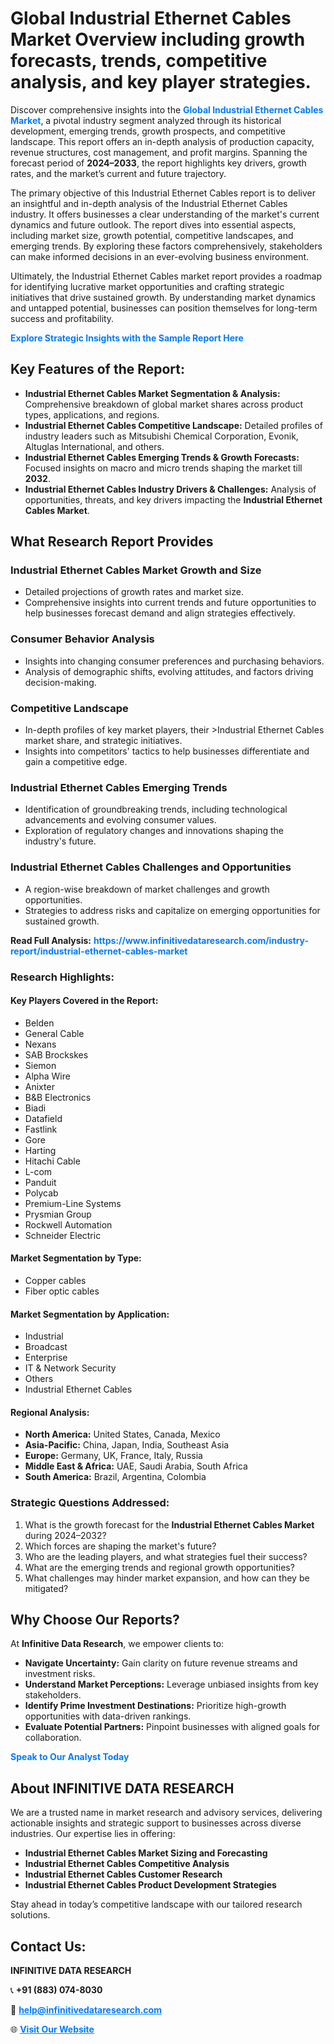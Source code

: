 <h1>Global Industrial Ethernet Cables Market Overview including growth forecasts, trends, competitive analysis, and key player strategies.</h1>
<p>
Discover comprehensive insights into the 
<a href="https://www.infinitivedataresearch.com/industry-report/industrial-ethernet-cables-market" rel="dofollow" style="color: #007BFF; text-decoration: none;"><strong>Global Industrial Ethernet Cables Market</strong></a>, a pivotal industry segment analyzed through its historical development, emerging trends, growth prospects, and competitive landscape. This report offers an in-depth analysis of production capacity, revenue structures, cost management, and profit margins. Spanning the forecast period of <strong>2024–2033</strong>, the report highlights key drivers, growth rates, and the market’s current and future trajectory.
</p>
<p>
The primary objective of this Industrial Ethernet Cables report is to deliver an insightful and in-depth analysis of the Industrial Ethernet Cables industry. It offers businesses a clear understanding of the market's current dynamics and future outlook. The report dives into essential aspects, including market size, growth potential, competitive landscapes, and emerging trends. By exploring these factors comprehensively, stakeholders can make informed decisions in an ever-evolving business environment.
</p>
<p>
Ultimately, the Industrial Ethernet Cables market report provides a roadmap for identifying lucrative market opportunities and crafting strategic initiatives that drive sustained growth. By understanding market dynamics and untapped potential, businesses can position themselves for long-term success and profitability.
</p>
<p>
<a href="https://www.infinitivedataresearch.com/request-sample/reportId=103184" style="color: #007BFF; text-decoration: none;"><strong>Explore Strategic Insights with the Sample Report Here</strong></a>
</p>

<h2>Key Features of the Report:</h2>
<ul>
<li><strong>Industrial Ethernet Cables Market Segmentation & Analysis:</strong> Comprehensive breakdown of global market shares across product types, applications, and regions.</li>
<li><strong>Industrial Ethernet Cables Competitive Landscape:</strong> Detailed profiles of industry leaders such as Mitsubishi Chemical Corporation, Evonik, Altuglas International, and others.</li>
<li><strong>Industrial Ethernet Cables Emerging Trends & Growth Forecasts:</strong> Focused insights on macro and micro trends shaping the market till <strong>2032</strong>.</li>
<li><strong>Industrial Ethernet Cables Industry Drivers & Challenges:</strong> Analysis of opportunities, threats, and key drivers impacting the <strong>Industrial Ethernet Cables Market</strong>.</li>
</ul>

<h2>What Research Report Provides</h2>
<h3>Industrial Ethernet Cables Market Growth and Size</h3>
<ul>
<li>Detailed projections of growth rates and market size.</li>
<li>Comprehensive insights into current trends and future opportunities to help businesses forecast demand and align strategies effectively.</li>
</ul>

<h3>Consumer Behavior Analysis</h3>
<ul>
<li>Insights into changing consumer preferences and purchasing behaviors.</li>
<li>Analysis of demographic shifts, evolving attitudes, and factors driving decision-making.</li>
</ul>

<h3>Competitive Landscape</h3>
<ul>
<li>In-depth profiles of key market players, their >Industrial Ethernet Cables market share, and strategic initiatives.</li>
<li>Insights into competitors' tactics to help businesses differentiate and gain a competitive edge.</li>
</ul>

<h3>Industrial Ethernet Cables Emerging Trends</h3>
<ul>
<li>Identification of groundbreaking trends, including technological advancements and evolving consumer values.</li>
<li>Exploration of regulatory changes and innovations shaping the industry's future.</li>
</ul>

<h3>Industrial Ethernet Cables Challenges and Opportunities</h3>
<ul>
<li>A region-wise breakdown of market challenges and growth opportunities.</li>
<li>Strategies to address risks and capitalize on emerging opportunities for sustained growth.</li>
</ul>
<p><strong>Read Full Analysis:</strong> <a href="https://www.infinitivedataresearch.com/industry-report/industrial-ethernet-cables-market" rel="dofollow" style="color: #007BFF; text-decoration: none;"><strong>https://www.infinitivedataresearch.com/industry-report/industrial-ethernet-cables-market</strong></a></p>
<h3>Research Highlights:</h3>
<h4>Key Players Covered in the Report:</h4>
<ul><li>Belden</li><li>General Cable</li><li>Nexans</li><li>SAB Brockskes</li><li>Siemon</li><li>Alpha Wire</li><li>Anixter</li><li>B&amp;B Electronics</li><li>Biadi</li><li>Datafield</li><li>Fastlink</li><li>Gore</li><li>Harting</li><li>Hitachi Cable</li><li>L-com</li><li>Panduit</li><li>Polycab</li><li>Premium-Line Systems</li><li>Prysmian Group</li><li>Rockwell Automation</li><li>Schneider Electric</li></ul>
<h4>Market Segmentation by Type:</h4>
<ul><li>Copper cables</li><li>Fiber optic cables</li></ul>
<h4>Market Segmentation by Application:</h4>
<ul><li>Industrial</li><li>Broadcast</li><li>Enterprise</li><li>IT &amp; Network Security</li><li>Others</li><li>Industrial Ethernet Cables</li></ul>

<h4>Regional Analysis:</h4>
<ul>
<li><strong>North America:</strong> United States, Canada, Mexico</li>
<li><strong>Asia-Pacific:</strong> China, Japan, India, Southeast Asia</li>
<li><strong>Europe:</strong> Germany, UK, France, Italy, Russia</li>
<li><strong>Middle East & Africa:</strong> UAE, Saudi Arabia, South Africa</li>
<li><strong>South America:</strong> Brazil, Argentina, Colombia</li>
</ul>

<h3>Strategic Questions Addressed:</h3>
<ol>
<li>What is the growth forecast for the <strong>Industrial Ethernet Cables Market</strong> during 2024–2032?</li>
<li>Which forces are shaping the market's future?</li>
<li>Who are the leading players, and what strategies fuel their success?</li>
<li>What are the emerging trends and regional growth opportunities?</li>
<li>What challenges may hinder market expansion, and how can they be mitigated?</li>
</ol>

<h2>Why Choose Our Reports?</h2>
<p>At <strong>Infinitive Data Research</strong>, we empower clients to:</p>
<ul>
<li><strong>Navigate Uncertainty:</strong> Gain clarity on future revenue streams and investment risks.</li>
<li><strong>Understand Market Perceptions:</strong> Leverage unbiased insights from key stakeholders.</li>
<li><strong>Identify Prime Investment Destinations:</strong> Prioritize high-growth opportunities with data-driven rankings.</li>
<li><strong>Evaluate Potential Partners:</strong> Pinpoint businesses with aligned goals for collaboration.</li>
</ul>
<p><a href="https://www.infinitivedataresearch.com/industry-report/industrial-ethernet-cables-market" rel="dofollow" style="color: #007BFF; text-decoration: none;"><strong>Speak to Our Analyst Today</strong></a></p>

<h2>About INFINITIVE DATA RESEARCH</h2>
<p>We are a trusted name in market research and advisory services, delivering actionable insights and strategic support to businesses across diverse industries. Our expertise lies in offering:</p>
<ul>
<li><strong>Industrial Ethernet Cables Market Sizing and Forecasting</strong></li>
<li><strong>Industrial Ethernet Cables Competitive Analysis</strong></li>
<li><strong>Industrial Ethernet Cables Customer Research</strong></li>
<li><strong>Industrial Ethernet Cables Product Development Strategies</strong></li>
</ul>
<p>Stay ahead in today’s competitive landscape with our tailored research solutions.</p>

<h2>Contact Us:</h2>
<p><strong>INFINITIVE DATA RESEARCH</strong></p>
<p>📞 <strong>+91 (883) 074-8030</strong></p>
<p>📧 <strong><a href="mailto:help@infinitivedataresearch.com" style="color: #007BFF;">help@infinitivedataresearch.com</a></strong></p>
<p>🌐 <strong><a href="https://www.infinitivedataresearch.com" rel="dofollow" style="color: #007BFF;">Visit Our Website</a></strong></p>